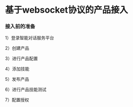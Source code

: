 # 基于websocket协议的产品接入

### 接入前的准备

1）登录智能对话服务平台

2）创建产品

3）进行产品配置

4）添加技能

5）发布产品

6）进行产品技能测试

7）配置授权
